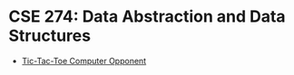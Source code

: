 [Project-6]: Project%2006%20-%20Tic-Tac-Toe%20Computer%20Opponent

# CSE 274: Data Abstraction and Data Structures

- [Tic-Tac-Toe Computer Opponent][Project-6]
